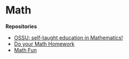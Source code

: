 # Math

**Repositories**

- [OSSU: self-taught education in Mathematics!](https://github.com/ossu/math)
- [Do your Math Homework](https://ncalculators.com/)
- [Math Fun](https://www.mathsisfun.com/index.htm)